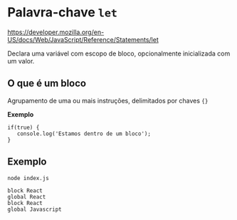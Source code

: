 # Palavra-chave `let`

https://developer.mozilla.org/en-US/docs/Web/JavaScript/Reference/Statements/let

Declara uma variável com escopo de bloco, opcionalmente inicializada com um valor.

## O que é um bloco

Agrupamento de uma ou mais instruções, delimitados por chaves `{}`

**Exemplo**

```
if(true) {
   console.log('Estamos dentro de um bloco'); 
}
```

## Exemplo

```
node index.js
```

```
block React
global React
block React
global Javascript
```
